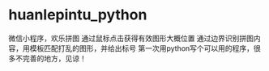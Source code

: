 # huanlepintu_python
微信小程序，欢乐拼图
通过鼠标点击获得有效图形大概位置
通过边界识别拼图内容，用模板匹配打乱的图形，并给出标号
第一次用python写个可以用的程序，很多不完善的地方，见谅！
